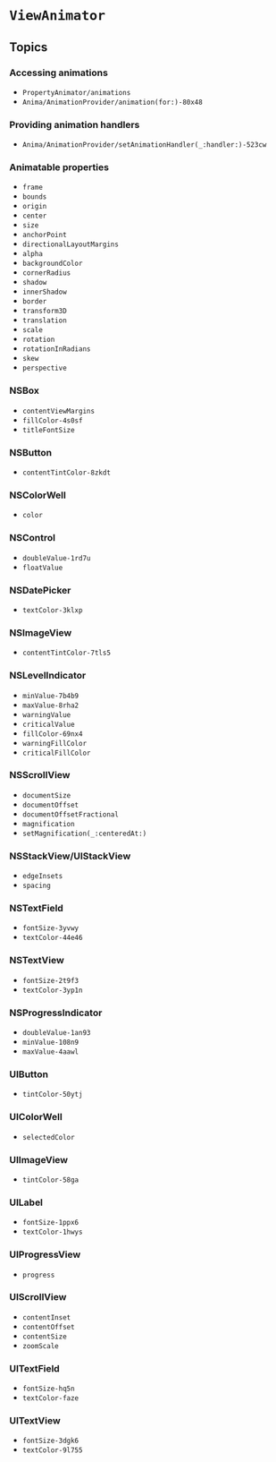 # ``ViewAnimator``

## Topics

### Accessing animations

- ``PropertyAnimator/animations``
- ``Anima/AnimationProvider/animation(for:)-80x48``

### Providing animation handlers

- ``Anima/AnimationProvider/setAnimationHandler(_:handler:)-523cw``

### Animatable properties

- ``frame``
- ``bounds``
- ``origin``
- ``center``
- ``size``
- ``anchorPoint``
- ``directionalLayoutMargins``
- ``alpha``
- ``backgroundColor``
- ``cornerRadius``
- ``shadow``
- ``innerShadow``
- ``border``
- ``transform3D``
- ``translation``
- ``scale``
- ``rotation``
- ``rotationInRadians``
- ``skew``
- ``perspective``

### NSBox

- ``contentViewMargins``
- ``fillColor-4s0sf``
- ``titleFontSize``

### NSButton

- ``contentTintColor-8zkdt``

### NSColorWell

- ``color``

### NSControl

- ``doubleValue-1rd7u``
- ``floatValue``

### NSDatePicker

- ``textColor-3klxp``

### NSImageView

- ``contentTintColor-7tls5``

### NSLevelIndicator

- ``minValue-7b4b9``
- ``maxValue-8rha2``
- ``warningValue``
- ``criticalValue``
- ``fillColor-69nx4``
- ``warningFillColor``
- ``criticalFillColor``

### NSScrollView

- ``documentSize``
- ``documentOffset``
- ``documentOffsetFractional``
- ``magnification``
- ``setMagnification(_:centeredAt:)``

### NSStackView/UIStackView

- ``edgeInsets``
- ``spacing``

### NSTextField

- ``fontSize-3yvwy``
- ``textColor-44e46``

### NSTextView

- ``fontSize-2t9f3``
- ``textColor-3yp1n``

### NSProgressIndicator

- ``doubleValue-1an93``
- ``minValue-108n9``
- ``maxValue-4aawl``

### UIButton

- ``tintColor-50ytj``

### UIColorWell

- ``selectedColor``

### UIImageView

- ``tintColor-58ga``

### UILabel

- ``fontSize-1ppx6``
- ``textColor-1hwys``

### UIProgressView

- ``progress``

### UIScrollView

- ``contentInset``
- ``contentOffset``
- ``contentSize``
- ``zoomScale``

### UITextField

- ``fontSize-hq5n``
- ``textColor-faze``

### UITextView

- ``fontSize-3dgk6``
- ``textColor-9l755``
